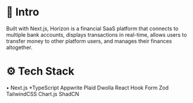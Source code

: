 # 🚀 Intro

Built with Next.js, Horizon is a financial SaaS platform that connects to multiple bank accounts, displays transactions in real-time, allows users to transfer money to other platform users, and manages their finances altogether.

# ⚙️ Tech Stack

• Next.js
*TypeScript
Appwrite
Plaid
Dwolla
React Hook Form
Zod
TailwindCSS
Chart.js
ShadCN
